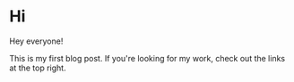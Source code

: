 # Hi

Hey everyone! 

This is my first blog post.  If you're looking for my work, check out the links at the top right.
